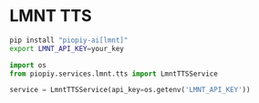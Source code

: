 # LMNT TTS

```bash
pip install "piopiy-ai[lmnt]"
export LMNT_API_KEY=your_key
```

```python
import os
from piopiy.services.lmnt.tts import LmntTTSService

service = LmntTTSService(api_key=os.getenv('LMNT_API_KEY'))
```
